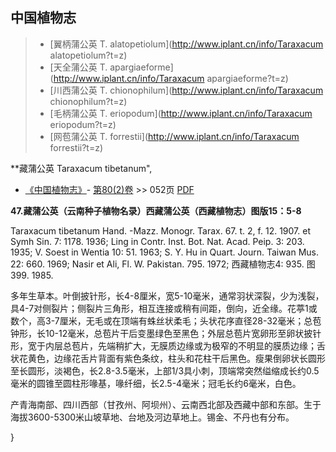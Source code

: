 

## 中国植物志

> * [翼柄蒲公英  T.  alatopetiolum](http://www.iplant.cn/info/Taraxacum alatopetiolum?t=z)
> * [天全蒲公英  T.  apargiaeforme](http://www.iplant.cn/info/Taraxacum apargiaeforme?t=z)
> * [川西蒲公英  T.  chionophilum](http://www.iplant.cn/info/Taraxacum chionophilum?t=z)
> * [毛柄蒲公英  T.  eriopodum](http://www.iplant.cn/info/Taraxacum eriopodum?t=z)
> * [网苞蒲公英  T.  forrestii](http://www.iplant.cn/info/Taraxacum forrestii?t=z)


**藏蒲公英 Taraxacum tibetanum",

* [《中国植物志》](http://www.iplant.cn/frps)- [第80(2)卷](http://www.iplant.cn/frps/vol/80(2)) >> 052页 [PDF](http://www.iplant.cn/frps/pdf/80(2)/052.pdf)


**47.藏蒲公英（云南种子植物名录）西藏蒲公英（西藏植物志）图版15：5-8**

Taraxacum tibetanum Hand. -Mazz. Monogr. Tarax. 67. t. 2, f. 12. 1907. et Symh Sin. 7: 1178. 1936; Ling in Contr. Inst. Bot. Nat. Acad. Peip. 3: 203. 1935; V. Soest in Wentia 10: 51. 1963; S. Y. Hu in Quart. Journ. Taiwan Mus. 22: 660. 1969; Nasir et Ali, Fl. W. Pakistan. 795. 1972; 西藏植物志4: 935. 图399. 1985.

多年生草本。叶倒披针形，长4-8厘米，宽5-10毫米，通常羽状深裂，少为浅裂，具4-7对侧裂片；侧裂片三角形，相互连接或稍有间距，倒向，近全缘。花葶1或数个，高3-7厘米，无毛或在顶端有蛛丝状柔毛；头状花序直径28-32毫米；总苞钟形，长10-12毫米，总苞片干后变墨绿色至黑色；外层总苞片宽卵形至卵状披针形，宽于内层总苞片，先端稍扩大，无膜质边缘或为极窄的不明显的膜质边缘；舌状花黄色，边缘花舌片背面有紫色条纹，柱头和花柱干后黑色。瘦果倒卵状长圆形至长圆形，淡褐色，长2.8-3.5毫米，上部1/3具小刺，顶端常突然缢缩成长约0.5毫米的圆锥至圆柱形喙基，喙纤细，长2.5-4毫米；冠毛长约6毫米，白色。

产青海南部、四川西部（甘孜州、阿坝州）、云南西北部及西藏中部和东部。生于海拔3600-5300米山坡草地、台地及河边草地上。锡金、不丹也有分布。

}